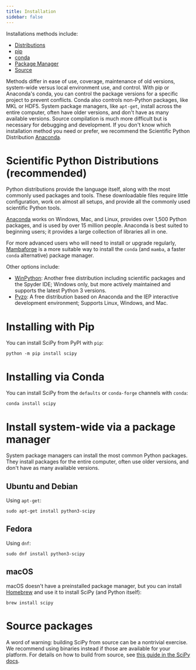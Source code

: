 ```yaml
---
title: Installation
sidebar: false
---
```


Installations methods include:

- [Distributions](#distributions)
- [pip](#pip-install)
- [conda](#pip-install)
- [Package Manager](#package_manager)
- [Source](#source)

Methods differ in ease of use, coverage, maintenance of old versions,
system-wide versus local environment use, and control. With pip or
Anaconda\'s conda, you can control the package versions for a specific
project to prevent conflicts. Conda also controls non-Python packages,
like MKL or HDF5. System package managers, like `apt-get`, install
across the entire computer, often have older versions, and don\'t have
as many available versions. Source compilation is much more difficult
but is necessary for debugging and development. If you don\'t know which
installation method you need or prefer, we recommend the Scientific
Python Distribution [Anaconda](https://www.anaconda.com/download/).

<a name="distributions"></a>

# Scientific Python Distributions (recommended)

Python distributions provide the language itself, along with the most
commonly used packages and tools. These downloadable files require
little configuration, work on almost all setups, and provide all the
commonly used scientific Python tools.

[Anaconda](https://www.anaconda.com/download/) works on Windows, Mac,
and Linux, provides over 1,500 Python packages, and is used by over 15
million people. Anaconda is best suited to beginning users; it provides
a large collection of libraries all in one.

For more advanced users who will need to install or upgrade regularly,
[Mambaforge](https://github.com/conda-forge/miniforge#mambaforge) is a more
suitable way to install the `conda` (and `mamba`, a faster `conda` alternative)
package manager.

Other options include:

- [WinPython](https://winpython.github.io): Another free distribution
  including scientific packages and the Spyder IDE; Windows only, but
  more actively maintained and supports the latest Python 3 versions.
- [Pyzo](https://www.pyzo.org/): A free distribution based on Anaconda
  and the IEP interactive development environment; Supports Linux,
  Windows, and Mac.

<a name="pip-install"></a>

# Installing with Pip

You can install SciPy from PyPI with `pip`:

    python -m pip install scipy

<a name="conda-install"></a>

# Installing via Conda

You can install SciPy from the `defaults` or `conda-forge` channels with `conda`:

    conda install scipy

<a name="package_manager"></a>

# Install system-wide via a package manager

System package managers can install the most common Python packages.
They install packages for the entire computer, often use older versions,
and don't have as many available versions.

## Ubuntu and Debian

Using `apt-get`:

    sudo apt-get install python3-scipy

## Fedora

Using `dnf`:

    sudo dnf install python3-scipy

## macOS

macOS doesn't have a preinstalled package manager, but you can install
[Homebrew](https://brew.sh/) and use it to install SciPy (and Python itself):

    brew install scipy

<a name="source"></a>

# Source packages

A word of warning: building SciPy from source can be a nontrivial exercise. We
recommend using binaries instead if those are available for your platform.
For details on how to build from source, see
[this guide in the SciPy docs](https://scipy.github.io/devdocs/dev/contributor/building.html).
